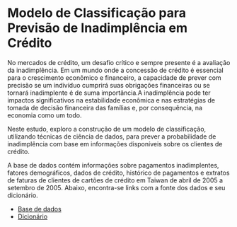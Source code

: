 # Modelo de Classificação para Previsão de Inadimplência em Crédito

No mercados de crédito, um desafio crítico e sempre presente é a avaliação da inadimplência. Em um mundo onde a concessão de crédito é essencial para o crescimento econômico e financeiro, a capacidade de prever com precisão se um indivíduo cumprirá suas obrigações financeiras ou se tornará inadimplente é de suma importância.A inadimplência pode ter impactos significativos na estabilidade econômica e nas estratégias de tomada de decisão financeira das famílias e, por consequência, na economia como um todo. 

Neste estudo, exploro a construção de um modelo de classificação, utilizando técnicas de ciência de dados, para prever a probabilidade de inadimplência com base em informações disponíveis sobre os clientes de crédito. 

A base de dados contém informações sobre pagamentos inadimplentes, fatores demográficos, dados de crédito, histórico de pagamentos e extratos de faturas de clientes de cartões de crédito em Taiwan de abril de 2005 a setembro de 2005. Abaixo, encontra-se links com a fonte dos dados e seu dicionário.

- [Base de dados](https://www.kaggle.com/datasets/uciml/default-of-credit-card-clients-dataset?resource=download)
- [Dicionário]()
